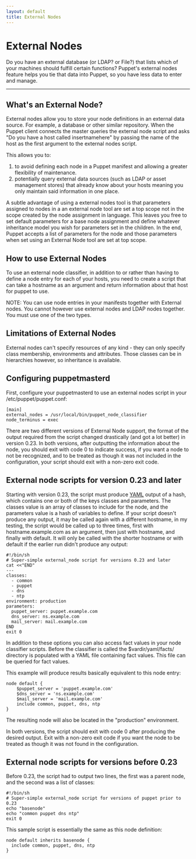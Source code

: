 ```yaml
---
layout: default
title: External Nodes
---
```


External Nodes
==============

Do you have an external database (or LDAP? or File?) that lists which of your machines
should fulfill certain functions?   Puppet's external nodes feature helps you tie that 
data into Puppet, so you have less data to enter and manage.

* * *

What's an External Node?
------------------------

External nodes allow you to store your node definitions in an
external data source. For example, a database or other similar
repository. When the Puppet client connects the master queries the
external node script and asks "Do you have a host called
insertnamehere" by passing the name of the host as the first
argument to the external nodes script.

This allows you to:

1.  to avoid defining each node in a Puppet manifest and allowing a
    greater flexibility of maintenance.
2.  potentially query external data sources (such as LDAP or asset
    management stores) that already know about your hosts meaning you
    only maintain said information in one place.

A subtle advantage of using a external nodes tool is that
parameters assigned to nodes in a an external node tool are set a
top scope not in the scope created by the node assignment in
language. This leaves you free to set default parameters for a base
node assignment and define whatever inheritance model you wish for
parameters set in the children. In the end, Puppet accepts a list
of parameters for the node and those parameters when set using an
External Node tool are set at top scope.

How to use External Nodes
-------------------------

To use an external node classifier, in addition to or rather than
having to define a node entry for each of your hosts, you need to
create a script that can take a hostname as an argument and return
information about that host for puppet to use.

NOTE: You can use node entries in your manifests together with
External nodes. You cannot however use external nodes and LDAP
nodes together. You must use one of the two types.

Limitations of External Nodes
-----------------------------

External nodes can't specify resources of any kind - they can only
specify class membership, environments and attributes. Those
classes can be in hierarchies however, so inheritance is available. 

Configuring puppetmasterd
-------------------------

First, configure your puppetmasterd to use an external nodes
script in your /etc/puppet/puppet.conf:

    [main]
    external_nodes = /usr/local/bin/puppet_node_classifier
    node_terminus = exec

There are two different versions of External Node support, the
format of the output required from the script changed drastically
(and got a lot better) in version 0.23. In both versions, after
outputting the information about the node, you should exit with
code 0 to indicate success, if you want a node to not be
recognized, and to be treated as though it was not included in the
configuration, your script should exit with a non-zero exit code.

External node scripts for version 0.23 and later
------------------------------------------------

Starting with version 0.23, the script must produce
[YAML](http://www.yaml.org/) output of a hash, which contains one
or both of the keys classes and parameters. The classes value is an
array of classes to include for the node, and the parameters value
is a hash of variables to define. If your script doesn't produce
any output, it may be called again with a different hostname, in my
testing, the script would be called up to three times, first with
hostname.example.com as an argument, then just with hostname, and
finally with default. It will only be called with the shorter
hostname or with default if the earlier run didn't produce any
output:

    #!/bin/sh
    # Super-simple external_node script for versions 0.23 and later
    cat <<"END"
    ---
    classes:
      - common
      - puppet
      - dns
      - ntp
    environment: production
    parameters:
      puppet_server: puppet.example.com
      dns_server: ns.example.com
      mail_server: mail.example.com
    END
    exit 0

In addition to these options you can also access fact values in your node 
classifier scripts.  Before the classifier is called the $vardir/yaml/facts/ 
directory is populated with a YAML file containing fact values.  This file can 
be queried for fact values.
 
This example will produce results basically equivalent to this node
entry:

    node default {
        $puppet_server = 'puppet.example.com'
        $dns_server = 'ns.example.com'
        $mail_server = 'mail.example.com'
        include common, puppet, dns, ntp
    }

The resulting node will also be located in the "production" environment.

In both versions, the script should exit with code 0 after
producing the desired output. Exit with a non-zero exit code if you
want the node to be treated as though it was not found in the
configuration.

External node scripts for versions before 0.23
----------------------------------------------

Before 0.23, the script had to output two lines, the first was a
parent node, and the second was a list of classes:

    #!/bin/sh
    # Super-simple external_node script for versions of puppet prior to 0.23
    echo "basenode"
    echo "common puppet dns ntp"
    exit 0

This sample script is essentially the same as this node
definition:

    node default inherits basenode {
      include common, puppet, dns, ntp
    }

